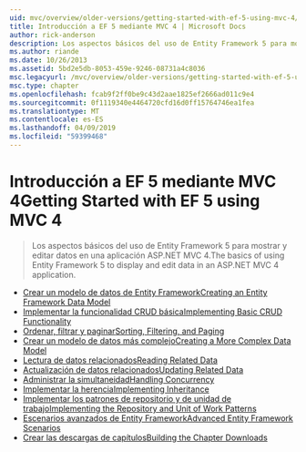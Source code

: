 ```yaml
---
uid: mvc/overview/older-versions/getting-started-with-ef-5-using-mvc-4/index
title: Introducción a EF 5 mediante MVC 4 | Microsoft Docs
author: rick-anderson
description: Los aspectos básicos del uso de Entity Framework 5 para mostrar y editar datos en una aplicación ASP.NET MVC 4.
ms.author: riande
ms.date: 10/26/2013
ms.assetid: 5bd2e5db-8053-459e-9246-08731a4c8036
msc.legacyurl: /mvc/overview/older-versions/getting-started-with-ef-5-using-mvc-4
msc.type: chapter
ms.openlocfilehash: fcab9f2ff0be9c43d2aae1825ef2666ad011c9e4
ms.sourcegitcommit: 0f1119340e4464720cfd16d0ff15764746ea1fea
ms.translationtype: MT
ms.contentlocale: es-ES
ms.lasthandoff: 04/09/2019
ms.locfileid: "59399468"
---
```

# <a name="getting-started-with-ef-5-using-mvc-4"></a><span data-ttu-id="8da00-103">Introducción a EF 5 mediante MVC 4</span><span class="sxs-lookup"><span data-stu-id="8da00-103">Getting Started with EF 5 using MVC 4</span></span>

> <span data-ttu-id="8da00-104">Los aspectos básicos del uso de Entity Framework 5 para mostrar y editar datos en una aplicación ASP.NET MVC 4.</span><span class="sxs-lookup"><span data-stu-id="8da00-104">The basics of using Entity Framework 5 to display and edit data in an ASP.NET MVC 4 application.</span></span>


- [<span data-ttu-id="8da00-105">Crear un modelo de datos de Entity Framework</span><span class="sxs-lookup"><span data-stu-id="8da00-105">Creating an Entity Framework Data Model</span></span>](creating-an-entity-framework-data-model-for-an-asp-net-mvc-application.md)
- [<span data-ttu-id="8da00-106">Implementar la funcionalidad CRUD básica</span><span class="sxs-lookup"><span data-stu-id="8da00-106">Implementing Basic CRUD Functionality</span></span>](implementing-basic-crud-functionality-with-the-entity-framework-in-asp-net-mvc-application.md)
- [<span data-ttu-id="8da00-107">Ordenar, filtrar y paginar</span><span class="sxs-lookup"><span data-stu-id="8da00-107">Sorting, Filtering, and Paging</span></span>](sorting-filtering-and-paging-with-the-entity-framework-in-an-asp-net-mvc-application.md)
- [<span data-ttu-id="8da00-108">Crear un modelo de datos más complejo</span><span class="sxs-lookup"><span data-stu-id="8da00-108">Creating a More Complex Data Model</span></span>](creating-a-more-complex-data-model-for-an-asp-net-mvc-application.md)
- [<span data-ttu-id="8da00-109">Lectura de datos relacionados</span><span class="sxs-lookup"><span data-stu-id="8da00-109">Reading Related Data</span></span>](reading-related-data-with-the-entity-framework-in-an-asp-net-mvc-application.md)
- [<span data-ttu-id="8da00-110">Actualización de datos relacionados</span><span class="sxs-lookup"><span data-stu-id="8da00-110">Updating Related Data</span></span>](updating-related-data-with-the-entity-framework-in-an-asp-net-mvc-application.md)
- [<span data-ttu-id="8da00-111">Administrar la simultaneidad</span><span class="sxs-lookup"><span data-stu-id="8da00-111">Handling Concurrency</span></span>](handling-concurrency-with-the-entity-framework-in-an-asp-net-mvc-application.md)
- [<span data-ttu-id="8da00-112">Implementar la herencia</span><span class="sxs-lookup"><span data-stu-id="8da00-112">Implementing Inheritance</span></span>](implementing-inheritance-with-the-entity-framework-in-an-asp-net-mvc-application.md)
- [<span data-ttu-id="8da00-113">Implementar los patrones de repositorio y de unidad de trabajo</span><span class="sxs-lookup"><span data-stu-id="8da00-113">Implementing the Repository and Unit of Work Patterns</span></span>](implementing-the-repository-and-unit-of-work-patterns-in-an-asp-net-mvc-application.md)
- [<span data-ttu-id="8da00-114">Escenarios avanzados de Entity Framework</span><span class="sxs-lookup"><span data-stu-id="8da00-114">Advanced Entity Framework Scenarios</span></span>](advanced-entity-framework-scenarios-for-an-mvc-web-application.md)
- [<span data-ttu-id="8da00-115">Crear las descargas de capítulos</span><span class="sxs-lookup"><span data-stu-id="8da00-115">Building the Chapter Downloads</span></span>](building-the-ef5-mvc4-chapter-downloads.md)
